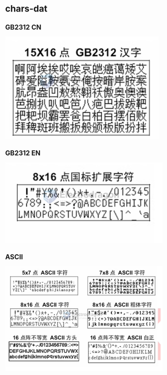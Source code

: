 
# chars-dat

## GB2312 CN 

![](2024-08-25-19-32-48.png)

## GB2312 EN 

![](2024-08-25-19-33-20.png)


## ASCII

![](2024-08-25-19-33-49.png)

